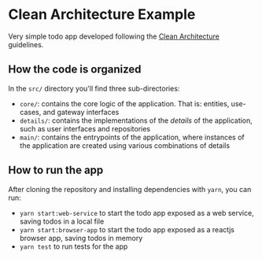# Clean Architecture Example

Very simple todo app developed following the
[Clean Architecture](https://blog.cleancoder.com/uncle-bob/2012/08/13/the-clean-architecture.html)
guidelines.

## How the code is organized

In the `src/` directory you'll find three sub-directories:

- `core/`: contains the core logic of the application. That is: entities,
  use-cases, and gateway interfaces
- `details/`: contains the implementations of the _details_ of the application,
  such as user interfaces and repositories
- `main/`: contains the entrypoints of the application, where instances of the
  application are created using various combinations of details

## How to run the app

After cloning the repository and installing dependencies with `yarn`, you can
run:

- `yarn start:web-service` to start the todo app exposed as a web service,
  saving todos in a local file
- `yarn start:browser-app` to start the todo app exposed as a reactjs browser
  app, saving todos in memory
- `yarn test` to run tests for the app
